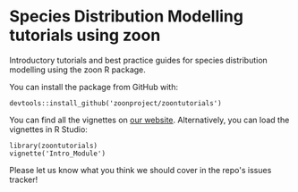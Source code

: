 # Species Distribution Modelling tutorials using zoon

Introductory tutorials and best practice guides for species distribution modelling using the zoon R package.  

You can install the package from GitHub with:

```{r}
devtools::install_github('zoonproject/zoontutorials')
```

You can find all the vignettes on [our website](https://zoonproject.github.io/zoontutorials/). Alternatively, you can load the vignettes in R Studio: 

```{r}
library(zoontutorials)
vignette('Intro_Module')
```

Please let us know what you think we should cover in the repo's issues tracker!


